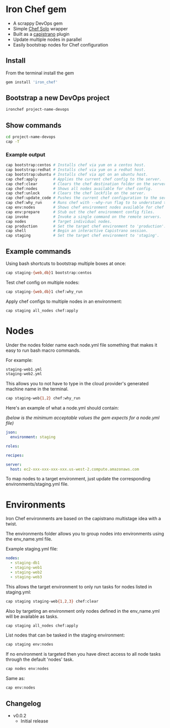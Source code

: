 # Iron Chef gem

  - A scrappy DevOps gem
  - Simple [Chef Solo](http://docs.opscode.com/chef_solo.html) wrapper
  - Built as a [capistrano](https://github.com/capistrano/capistrano) plugin
  - Update multiple nodes in parallel
  - Easily bootstrap nodes for Chef configuration

## Install

From the terminal install the gem

```sh
gem install 'iron_chef'
```

## Bootstrap a new DevOps project

```sh
ironchef project-name-devops
```

## Show commands

```sh
cd project-name-devops
cap -T
```

### Example output

```sh
cap bootstrap:centos # Installs chef via yum on a centos host.
cap bootstrap:redhat # Installs chef via yum on a redhat host.
cap bootstrap:ubuntu # Installs chef via apt on an ubuntu host.
cap chef:apply       # Applies the current chef config to the server.
cap chef:clear       # Clears the chef destination folder on the server.
cap chef:nodes       # Shows all nodes available for chef config.
cap chef:unlock      # Clears the chef lockfile on the server.
cap chef:update_code # Pushes the current chef configuration to the server.
cap chef:why_run     # Runs chef with --why-run flag to to understand the decisions it makes.
cap env:nodes        # Shows chef environment nodes available for chef apply config.
cap env:prepare      # Stub out the chef environment config files.
cap invoke           # Invoke a single command on the remote servers.
cap nodes            # Target individual nodes.
cap production       # Set the target chef environment to 'production'.
cap shell            # Begin an interactive Capistrano session.
cap staging          # Set the target chef environment to 'staging'.
```

## Example commands

Using bash shortcuts to bootstrap multiple boxes at once:

```sh
cap staging-{web,db}1 bootstrap:centos
```

Test chef config on multiple nodes:

```sh
cap staging-{web,db}1 chef:why_run
```

Apply chef configs to multiple nodes in an environment:

```sh
cap staging all_nodes chef:apply
```

# Nodes

Under the nodes folder name each node.yml file something that makes it easy to run bash macro commands.

For example:

```sh
staging-web1.yml
staging-web2.yml
```

This allows you to not have to type in the cloud provider's generated machine name in the terminal.

```sh
cap staging-web{1,2} chef:why_run
```

Here's an example of what a node.yml should contain:

*(below is the minimum acceptable values the gem expects for a node.yml file)*

```yml
json:
  environment: staging

roles:

recipes:

server:
  host: ec2-xxx-xxx-xxx-xxx.us-west-2.compute.amazonaws.com
```

To map nodes to a target environment, just update the corresponding environments/staging.yml file.

# Environments

Iron Chef environments are based on the capistrano multistage idea with a twist.

The environments folder allows you to group nodes into environments using the env_name.yml file.

Example staging.yml file:

```yml
nodes:
  - staging-db1
  - staging-web1
  - staging-web2
  - staging-web3
```

This allows the target environment to only run tasks for nodes listed in staging.yml:

```sh
cap staging staging-web{1,2,3} chef:clear
```

Also by targeting an environment only nodes defined in the env_name.yml will be available as tasks.

```sh
cap staging all_nodes chef:apply
```

List nodes that can be tasked in the staging environment:

```sh
cap staging env:nodes
```

If no environment is targeted then you have direct access to all node tasks through the default 'nodes' task.

```sh
cap nodes env:nodes
```

Same as:

```sh
cap env:nodes
```

## Changelog
  - v0.0.2
    * Initial release